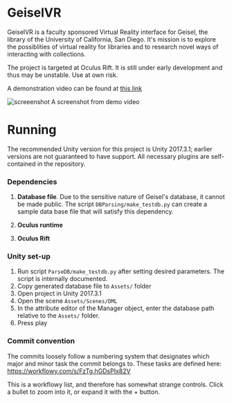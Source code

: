 # GeiselVR
GeiselVR is a faculty sponsored Virtual Reality interface for Geisel, the library of the University of California, San Diego. It's mission is to explore the possiblities of virtual reality for libraries and to research novel ways of interacting with collections.

The project is targeted at Oculus Rift. It is still under early development and thus may be unstable. Use at own risk.

A demonstration video can be found at [this link](https://drive.google.com/file/d/1cCNsZmEpmsADEDAzvLBtHvn7TMLVzUXR/view?usp=sharing)

![screeenshot](https://i.imgur.com/OK6L0p0.png)
A screenshot from demo video
# Running
The recommended Unity version for this project is Unity 2017.3.1; earlier versions are not guaranteed to have support. All necessary plugins are self-contained in the repository.

### Dependencies
1. **Database file**. Due to the sensitive nature of Geisel's database, it cannot be made public. The script `DBParsing/make_testdb.py` can create a sample data base file that will satisfy this dependency.

2. **Oculus runtime**

3. **Oculus Rift**

### Unity set-up
1. Run script `ParseDB/make_testdb.py` after setting desired parameters. The script is internally documented.
2. Copy generated database file to `Assets/` folder
3. Open project in Unity 2017.3.1
4. Open the scene `Assets/Scenes/DML`
5. In the attribute editor of the Manager object, enter the database path relative to the `Assets/` folder.
6. Press play

### Commit convention
The commits loosely follow a numbering system that designates which major and minor task the commit belongs to. These tasks are defined here:
https://workflowy.com/s/FzTg.hGDsPIx82V

This is a workflowy list, and therefore has somewhat strange controls. Click a bullet to zoom into it, or expand it with the + button.
